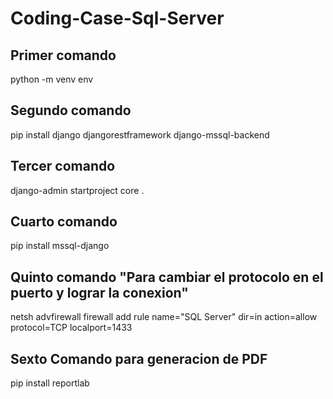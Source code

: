 # Coding-Case-Sql-Server
## Primer comando 
python -m venv env
## Segundo comando 
pip install django djangorestframework django-mssql-backend
## Tercer comando 
django-admin startproject core .
## Cuarto comando 
pip install mssql-django
## Quinto comando "Para cambiar el protocolo en el puerto y lograr la conexion" 
netsh advfirewall firewall add rule name="SQL Server" dir=in action=allow protocol=TCP localport=1433
## Sexto Comando para generacion de PDF
pip install reportlab
